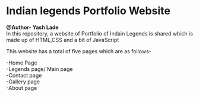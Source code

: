 # Indian legends Portfolio Website
****@Author- Yash Lade****</br>
In this repository, a website of Portfolio of Indain Legends is shared which is made up of HTML,CSS and a bit of JavaScript</br>

This website has a total of five pages which are as follows-</br>

-Home Page</br>
-Legends page/ Main page</br>
-Contact page</br>
-Gallery page</br>
-About page</br>

